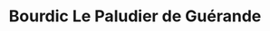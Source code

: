 ---
title: "Bourdic Le Paludier de Guérande"
url: /batz-sur-mer/bourdic-le-paludier-de-guerande/
shop: Feinkost
---